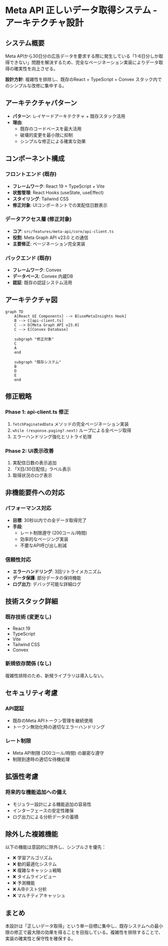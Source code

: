 # Meta API 正しいデータ取得システム - アーキテクチャ設計

## システム概要

Meta APIから30日分の広告データを要求する際に発生している「1-6日分しか取得できない」問題を解決するため、完全なページネーション実装によりデータ取得の確実性を向上させる。

**設計方針**: 複雑性を排除し、既存のReact + TypeScript + Convex スタック内でのシンプルな改修に集中する。

## アーキテクチャパターン

- **パターン**: レイヤードアーキテクチャ + 既存スタック活用
- **理由**: 
  - 既存のコードベースを最大活用
  - 破壊的変更を最小限に抑制
  - シンプルな修正による確実な効果

## コンポーネント構成

### フロントエンド (既存)
- **フレームワーク**: React 19 + TypeScript + Vite
- **状態管理**: React Hooks (useState, useEffect)
- **スタイリング**: Tailwind CSS
- **修正対象**: UIコンポーネントでの実配信日数表示

### データアクセス層 (修正対象)
- **コア**: `src/features/meta-api/core/api-client.ts`
- **役割**: Meta Graph API v23.0 との通信
- **主要修正**: ページネーション完全実装

### バックエンド (既存)
- **フレームワーク**: Convex
- **データベース**: Convex 内蔵DB
- **認証**: 既存の認証システム活用

## アーキテクチャ図

```mermaid
graph TD
    A[React UI Components] --> B[useMetaInsights Hook]
    B --> C[api-client.ts]
    C --> D[Meta Graph API v23.0]
    C --> E[Convex Database]
    
    subgraph "修正対象"
    C
    A
    end
    
    subgraph "既存システム"
    B
    D
    E
    end
```

## 修正戦略

### Phase 1: api-client.ts 修正
1. `fetchPaginatedData` メソッドの完全ページネーション実装
2. `while (response.paging?.next)` ループによる全ページ取得
3. エラーハンドリング強化とリトライ処理

### Phase 2: UI表示改善
1. 実配信日数の表示追加
2. 「X日/30日配信」ラベル表示
3. 取得状況のログ表示

## 非機能要件への対応

### パフォーマンス対応
- **目標**: 30秒以内での全データ取得完了
- **手段**: 
  - レート制限遵守 (200コール/時間)
  - 効率的なページング実装
  - 不要なAPI呼び出し削減

### 信頼性対応
- **エラーハンドリング**: 3回リトライメカニズム
- **データ保護**: 部分データの保持機能
- **ログ出力**: デバッグ可能な詳細ログ

## 技術スタック詳細

### 既存技術 (変更なし)
- React 19
- TypeScript
- Vite
- Tailwind CSS
- Convex

### 新規依存関係 (なし)
複雑性排除のため、新規ライブラリは導入しない。

## セキュリティ考慮

### API認証
- 既存のMeta APIトークン管理を継続使用
- トークン無効化時の適切なエラーハンドリング

### レート制限
- Meta API制限 (200コール/時間) の厳密な遵守
- 制限到達時の適切な待機処理

## 拡張性考慮

### 将来的な機能追加への備え
- モジュラー設計による機能追加の容易性
- インターフェースの安定性確保
- ログ出力による分析データの蓄積

## 除外した複雑機能

以下の機能は意図的に除外し、シンプルさを優先：

- ❌ 学習アルゴリズム
- ❌ 動的最適化システム
- ❌ 複雑なキャッシュ戦略
- ❌ タイムラインビュー
- ❌ 予測機能
- ❌ A/Bテスト分析
- ❌ マルチティアキャッシュ

## まとめ

本設計は「正しいデータ取得」という単一目標に集中し、既存システムへの最小限の修正で最大限の効果を得ることを目指している。複雑性を排除することで、実装の確実性と保守性を確保する。